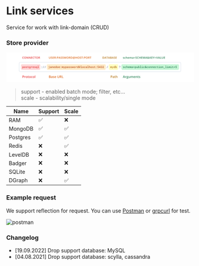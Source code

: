 # Link services

Service for work with link-domain (CRUD)

### Store provider

![URI FORMAT](./docs/URI_FORMAT.png)

> support - enabled batch mode; filter, etc...  
> scale - scalability/single mode

| Name                            | Support   | Scale    |
|---------------------------------|-----------|----------|
| RAM                             | ✅         | ❌       |
| MongoDB                         | ✅         | ✅       |
| Postgres                        | ✅         | ✅       |
| Redis                           | ❌         | ✅       |
| LevelDB                         | ❌         | ❌       |
| Badger                          | ❌         | ❌       |
| SQLite                          | ❌         | ❌       |
| DGraph                          | ❌         | ✅       |

### Example request

We support reflection for request. You can use [Postman](https://www.postman.com/) or [grpcurl](https://github.com/fullstorydev/grpcurl) for test.

![postman](https://blog.postman.com/wp-content/uploads/2022/01/grpc-author-msg.gif)

### Changelog

- [19.09.2022] Drop support database: MySQL
- [04.08.2021] Drop support database: scylla, cassandra

